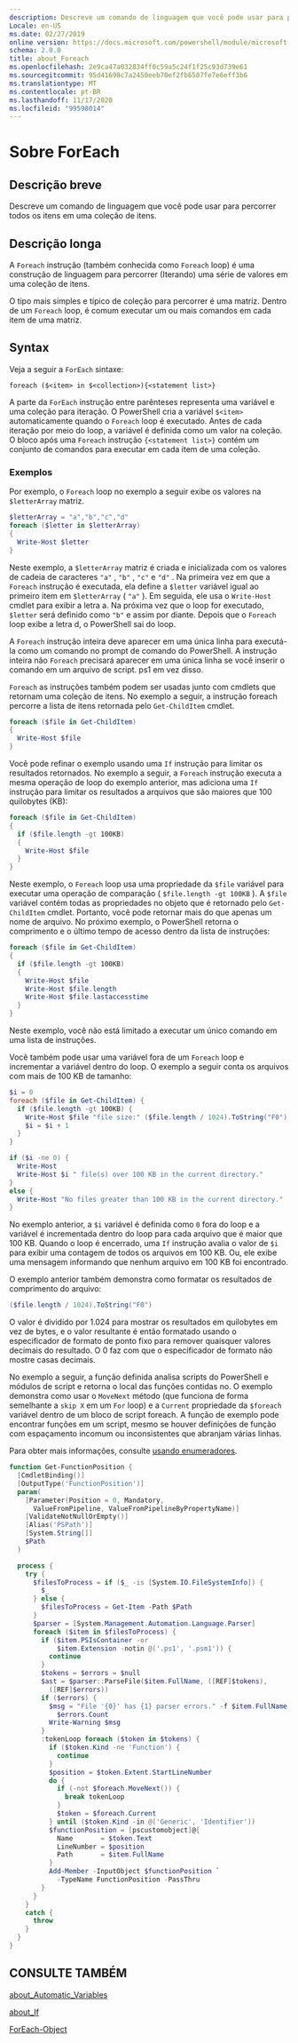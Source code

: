 ```yaml
---
description: Descreve um comando de linguagem que você pode usar para percorrer todos os itens em uma coleção de itens.
Locale: en-US
ms.date: 02/27/2019
online version: https://docs.microsoft.com/powershell/module/microsoft.powershell.core/about/about_foreach?view=powershell-7.2&WT.mc_id=ps-gethelp
schema: 2.0.0
title: about_Foreach
ms.openlocfilehash: 2e9ca47a032834ff0c59a5c24f1f25c93d739e61
ms.sourcegitcommit: 95d41698c7a2450eeb70ef2fb6507fe7e6eff3b6
ms.translationtype: MT
ms.contentlocale: pt-BR
ms.lasthandoff: 11/17/2020
ms.locfileid: "99598014"
---
```

# <a name="about-foreach"></a>Sobre ForEach

## <a name="short-description"></a>Descrição breve
Descreve um comando de linguagem que você pode usar para percorrer todos os itens em uma coleção de itens.

## <a name="long-description"></a>Descrição longa

A `Foreach` instrução (também conhecida como `Foreach` loop) é uma construção de linguagem para percorrer (Iterando) uma série de valores em uma coleção de itens.

O tipo mais simples e típico de coleção para percorrer é uma matriz.
Dentro de um `Foreach` loop, é comum executar um ou mais comandos em cada item de uma matriz.

## <a name="syntax"></a>Syntax

Veja a seguir a `ForEach` sintaxe:

```
foreach ($<item> in $<collection>){<statement list>}
```

A parte da `ForEach` instrução entre parênteses representa uma variável e uma coleção para iteração. O PowerShell cria a variável `$<item>` automaticamente quando o `Foreach` loop é executado. Antes de cada iteração por meio do loop, a variável é definida como um valor na coleção.
O bloco após uma `Foreach` instrução `{<statement list>}` contém um conjunto de comandos para executar em cada item de uma coleção.

### <a name="examples"></a>Exemplos

Por exemplo, o `Foreach` loop no exemplo a seguir exibe os valores na `$letterArray` matriz.

```powershell
$letterArray = "a","b","c","d"
foreach ($letter in $letterArray)
{
  Write-Host $letter
}
```

Neste exemplo, a `$letterArray` matriz é criada e inicializada com os valores de cadeia de caracteres `"a"` , `"b"` , `"c"` e `"d"` . Na primeira vez em que a `Foreach` instrução é executada, ela define a `$letter` variável igual ao primeiro item em `$letterArray` ( `"a"` ). Em seguida, ele usa o `Write-Host` cmdlet para exibir a letra a. Na próxima vez que o loop for executado, `$letter` será definido como `"b"` e assim por diante. Depois que o `Foreach` loop exibe a letra d, o PowerShell sai do loop.

A `Foreach` instrução inteira deve aparecer em uma única linha para executá-la como um comando no prompt de comando do PowerShell. A instrução inteira não `Foreach` precisará aparecer em uma única linha se você inserir o comando em um arquivo de script. ps1 em vez disso.

`Foreach` as instruções também podem ser usadas junto com cmdlets que retornam uma coleção de itens. No exemplo a seguir, a instrução foreach percorre a lista de itens retornada pelo `Get-ChildItem` cmdlet.

```powershell
foreach ($file in Get-ChildItem)
{
  Write-Host $file
}
```

Você pode refinar o exemplo usando uma `If` instrução para limitar os resultados retornados. No exemplo a seguir, a `Foreach` instrução executa a mesma operação de loop do exemplo anterior, mas adiciona uma `If` instrução para limitar os resultados a arquivos que são maiores que 100 quilobytes (KB):

```powershell
foreach ($file in Get-ChildItem)
{
  if ($file.length -gt 100KB)
  {
    Write-Host $file
  }
}
```

Neste exemplo, o `Foreach` loop usa uma propriedade da `$file` variável para executar uma operação de comparação ( `$file.length -gt 100KB` ). A `$file` variável contém todas as propriedades no objeto que é retornado pelo `Get-ChildItem` cmdlet. Portanto, você pode retornar mais do que apenas um nome de arquivo.
No próximo exemplo, o PowerShell retorna o comprimento e o último tempo de acesso dentro da lista de instruções:

```powershell
foreach ($file in Get-ChildItem)
{
  if ($file.length -gt 100KB)
  {
    Write-Host $file
    Write-Host $file.length
    Write-Host $file.lastaccesstime
  }
}
```

Neste exemplo, você não está limitado a executar um único comando em uma lista de instruções.

Você também pode usar uma variável fora de um `Foreach` loop e incrementar a variável dentro do loop. O exemplo a seguir conta os arquivos com mais de 100 KB de tamanho:

```powershell
$i = 0
foreach ($file in Get-ChildItem) {
  if ($file.length -gt 100KB) {
    Write-Host $file "file size:" ($file.length / 1024).ToString("F0") KB
    $i = $i + 1
  }
}

if ($i -ne 0) {
  Write-Host
  Write-Host $i " file(s) over 100 KB in the current directory."
}
else {
  Write-Host "No files greater than 100 KB in the current directory."
}
```

No exemplo anterior, a `$i` variável é definida como `0` fora do loop e a variável é incrementada dentro do loop para cada arquivo que é maior que 100 KB. Quando o loop é encerrado, uma `If` instrução avalia o valor de `$i` para exibir uma contagem de todos os arquivos em 100 KB. Ou, ele exibe uma mensagem informando que nenhum arquivo em 100 KB foi encontrado.

O exemplo anterior também demonstra como formatar os resultados de comprimento do arquivo:

```powershell
($file.length / 1024).ToString("F0")
```

O valor é dividido por 1.024 para mostrar os resultados em quilobytes em vez de bytes, e o valor resultante é então formatado usando o especificador de formato de ponto fixo para remover quaisquer valores decimais do resultado. O 0 faz com que o especificador de formato não mostre casas decimais.

No exemplo a seguir, a função definida analisa scripts do PowerShell e módulos de script e retorna o local das funções contidas no. O exemplo demonstra como usar o `MoveNext` método (que funciona de forma semelhante a `skip X` em um `For` loop) e a `Current` propriedade da `$foreach` variável dentro de um bloco de script foreach. A função de exemplo pode encontrar funções em um script, mesmo se houver definições de função com espaçamento incomum ou inconsistentes que abranjam várias linhas.

Para obter mais informações, consulte [usando enumeradores](about_Automatic_Variables.md#using-enumerators).

```powershell
function Get-FunctionPosition {
  [CmdletBinding()]
  [OutputType('FunctionPosition')]
  param(
    [Parameter(Position = 0, Mandatory,
      ValueFromPipeline, ValueFromPipelineByPropertyName)]
    [ValidateNotNullOrEmpty()]
    [Alias('PSPath')]
    [System.String[]]
    $Path
  )

  process {
    try {
      $filesToProcess = if ($_ -is [System.IO.FileSystemInfo]) {
        $_
      } else {
        $filesToProcess = Get-Item -Path $Path
      }
      $parser = [System.Management.Automation.Language.Parser]
      foreach ($item in $filesToProcess) {
        if ($item.PSIsContainer -or
            $item.Extension -notin @('.ps1', '.psm1')) {
          continue
        }
        $tokens = $errors = $null
        $ast = $parser::ParseFile($item.FullName, ([REF]$tokens),
          ([REF]$errors))
        if ($errors) {
          $msg = "File '{0}' has {1} parser errors." -f $item.FullName,
            $errors.Count
          Write-Warning $msg
        }
        :tokenLoop foreach ($token in $tokens) {
          if ($token.Kind -ne 'Function') {
            continue
          }
          $position = $token.Extent.StartLineNumber
          do {
            if (-not $foreach.MoveNext()) {
              break tokenLoop
            }
            $token = $foreach.Current
          } until ($token.Kind -in @('Generic', 'Identifier'))
          $functionPosition = [pscustomobject]@{
            Name       = $token.Text
            LineNumber = $position
            Path       = $item.FullName
          }
          Add-Member -InputObject $functionPosition `
            -TypeName FunctionPosition -PassThru
        }
      }
    }
    catch {
      throw
    }
  }
}
```

## <a name="see-also"></a>CONSULTE TAMBÉM

[about_Automatic_Variables](about_Automatic_Variables.md)

[about_If](about_If.md)

[ForEach-Object](xref:Microsoft.PowerShell.Core.ForEach-Object)

